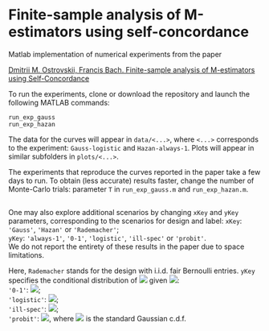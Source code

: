 # Finite-sample analysis of M-estimators using self-concordance

Matlab implementation of numerical experiments from the paper

[Dmitrii M. Ostrovskii, Francis Bach. Finite-sample analysis of M-estimators using Self-Concordance](https://arxiv.org/abs/1810.06838)

To run the experiments, clone or download the repository and launch the following MATLAB commands: 
```
run_exp_gauss
run_exp_hazan
```
The data for the curves will appear in ``data/<...>``, where ``<...>`` corresponds to the experiment: ``Gauss-logistic`` and ``Hazan-always-1``.
Plots will appear in similar subfolders in ``plots/<...>``. 

The experiments that reproduce the curves reported in the paper take a few days to run. To obtain (less accurate) results faster,
change the number of Monte-Carlo trials: parameter ``T`` in ``run_exp_gauss.m`` and ``run_exp_hazan.m``. 

##

One may also explore additional scenarios by changing ``xKey`` and ``yKey`` parameters, corresponding to the scenarios for design and label: 
``xKey``: ``'Gauss'``, ``'Hazan'`` or ``'Rademacher'``;   
``yKey``: ``'always-1'``, ``'0-1'``, ``'logistic'``, ``'ill-spec'`` or ``'probit'``.  
We do not report the entirety of these results in the paper due to space limitations.  

Here, ``Rademacher`` stands for the design with i.i.d. fair Bernoulli entries. 
``yKey`` specifies the conditional distribution of <img src="https://render.githubusercontent.com/render/math?math=Y\in\{\pm 1\}"> 
given <img src="https://render.githubusercontent.com/render/math?math=\eta=X^\top\theta_*">:  
``'0-1'``: <img src="https://render.githubusercontent.com/render/math?math=Y=\sign(\eta)">;  
``'logistic'``: <img src="https://render.githubusercontent.com/render/math?math=\mathbb{P}[Y=1] \sim \exp(\tfrac{1}{2}\eta)">;  
``'ill-spec'``: <img src="https://render.githubusercontent.com/render/math?math=\mathbb{P}[Y=1] \sim \exp(\tfrac{1}{2}\eta\cos(\eta))">;  
``'probit'``: <img src="https://render.githubusercontent.com/render/math?math=\mathbb{P}[Y=1]=1-\phi(\eta)">, where 
<img src="https://render.githubusercontent.com/render/math?math=\phi"> is the standard Gaussian c.d.f.  
